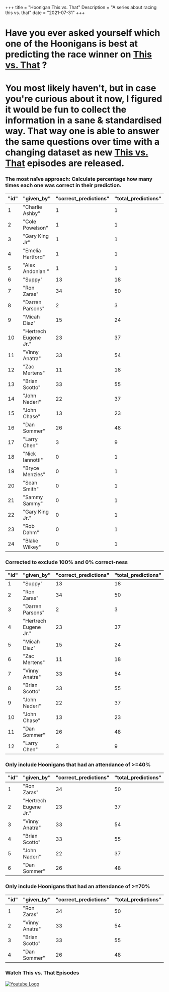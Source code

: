 +++
title = "Hoonigan This vs. That"
Description = "A series about racing this vs. that"
date = "2021-07-31"
+++


<div class="o-main-intro">
	<h1>Have you ever asked yourself which one of the Hoonigans is best at predicting the race winner on <a href="https://www.youtube.com/playlist?list=PLhU72li4fhIca_hXD0v8PFHRahreBuPJa" target="_blank">This vs. That</a> ?</h1>
</div>
<div class="o-main-second">
	<h1>You most likely haven't, but in case you're curious about it now, I figured it would be fun to collect the information in a sane & standardised way. That way one is able to answer the same questions over time with a changing dataset as new <a href="https://www.youtube.com/playlist?list=PLhU72li4fhIca_hXD0v8PFHRahreBuPJa" target="_blank">This vs. That</a> episodes are released.</h1>
</div>

<div class="o-main-hoonigans-stats">
<div class="o-main-hoonigan-stats__naive">

### The most naïve approach: Calculate percentage how many times each one was correct in their prediction.

| "id" | "given_by"            | "correct_predictions" | "total_predictions" | "correct_percent" |
| ---- | --------------------- | --------------------- | ------------------- | ----------------- |
| 1    | "Charlie Ashby"       | 1                     | 1                   | 100               |
| 2    | "Cole Powelson"       | 1                     | 1                   | 100               |
| 3    | "Gary King Jr"        | 1                     | 1                   | 100               |
| 4    | "Emelia Hartford"     | 1                     | 1                   | 100               |
| 5    | "Alex Andonian "      | 1                     | 1                   | 100               |
| 6    | "Suppy"               | 13                    | 18                  | 72                |
| 7    | "Ron Zaras"           | 34                    | 50                  | 68                |
| 8    | "Darren Parsons"      | 2                     | 3                   | 66                |
| 9    | "Micah Diaz"          | 15                    | 24                  | 62                |
| 10   | "Hertrech Eugene Jr." | 23                    | 37                  | 62                |
| 11   | "Vinny Anatra"        | 33                    | 54                  | 61                |
| 12   | "Zac Mertens"         | 11                    | 18                  | 61                |
| 13   | "Brian Scotto"        | 33                    | 55                  | 60                |
| 14   | "John Naderi"         | 22                    | 37                  | 59                |
| 15   | "John Chase"          | 13                    | 23                  | 56                |
| 16   | "Dan Sommer"          | 26                    | 48                  | 54                |
| 17   | "Larry Chen"          | 3                     | 9                   | 33                |
| 18   | "Nick Iannotti"       | 0                     | 1                   | 0                 |
| 19   | "Bryce Menzies"       | 0                     | 1                   | 0                 |
| 20   | "Sean Smith"          | 0                     | 1                   | 0                 |
| 21   | "Sammy Sammy"         | 0                     | 1                   | 0                 |
| 22   | "Gary King Jr."       | 0                     | 1                   | 0                 |
| 23   | "Rob Dahm"            | 0                     | 1                   | 0                 |
| 24   | "Blake Wilkey"        | 0                     | 1                   | 0                 |

</div>

<div class="o-main-hoonigan-stats__corrected">

### Corrected to exclude 100% and 0% correct-ness

| "id" | "given_by"            | "correct_predictions" | "total_predictions" | "correct_percent" |
| ---- | --------------------- | --------------------- | ------------------- | ----------------- |
| 1    | "Suppy"               | 13                    | 18                  | 72                |
| 2    | "Ron Zaras"           | 34                    | 50                  | 68                |
| 3    | "Darren Parsons"      | 2                     | 3                   | 66                |
| 4    | "Hertrech Eugene Jr." | 23                    | 37                  | 62                |
| 5    | "Micah Diaz"          | 15                    | 24                  | 62                |
| 6    | "Zac Mertens"         | 11                    | 18                  | 61                |
| 7    | "Vinny Anatra"        | 33                    | 54                  | 61                |
| 8    | "Brian Scotto"        | 33                    | 55                  | 60                |
| 9    | "John Naderi"         | 22                    | 37                  | 59                |
| 10   | "John Chase"          | 13                    | 23                  | 56                |
| 11   | "Dan Sommer"          | 26                    | 48                  | 54                |
| 12   | "Larry Chen"          | 3                     | 9                   | 33                |

</div>

<!-- <div class="o-main-hoonigan-stats__30-perc">

### Only include Hoonigans that had an attendance of >=30%

| "id" | "given_by"            | "correct_predictions" | "total_predictions" | "correct_percent" |
| ---- | --------------------- | --------------------- | ------------------- | ----------------- |
| 1    | "Ron Zaras"           | 33                    | 48                  | 68                |
| 2    | "Hertrech Eugene Jr." | 23                    | 37                  | 62                |
| 3    | "Brian Scotto"        | 33                    | 53                  | 62                |
| 4    | "Micah Diaz"          | 14                    | 23                  | 60                |
| 5    | "John Naderi"         | 20                    | 34                  | 58                |
| 6    | "Vinny Anatra"        | 30                    | 51                  | 58                |
| 7    | "John Chase"          | 12                    | 21                  | 57                |
| 8    | "Dan Sommer"          | 25                    | 45                  | 55                |

</div> -->

<div class="o-main-hoonigan-stats__40-perc">

### Only include Hoonigans that had an attendance of >=40%

| "id" | "given_by"            | "correct_predictions" | "total_predictions" | "correct_percent" |
| ---- | --------------------- | --------------------- | ------------------- | ----------------- |
| 1    | "Ron Zaras"           | 34                    | 50                  | 68                |
| 2    | "Hertrech Eugene Jr." | 23                    | 37                  | 62                |
| 3    | "Vinny Anatra"        | 33                    | 54                  | 61                |
| 4    | "Brian Scotto"        | 33                    | 55                  | 60                |
| 5    | "John Naderi"         | 22                    | 37                  | 59                |
| 6    | "Dan Sommer"          | 26                    | 48                  | 54                |

</div>

<div class="o-main-hoonigan-stats__70-perc">

### Only include Hoonigans that had an attendance of >=70%

| "id" | "given_by"     | "correct_predictions" | "total_predictions" | "correct_percent" |
| ---- | -------------- | --------------------- | ------------------- | ----------------- |
| 1    | "Ron Zaras"    | 34                    | 50                  | 68                |
| 2    | "Vinny Anatra" | 33                    | 54                  | 61                |
| 3    | "Brian Scotto" | 33                    | 55                  | 60                |
| 4    | "Dan Sommer"   | 26                    | 48                  | 54                |

</div>

<div class="o-main-hoonigan-playlist-wrap">
	<h3>Watch This vs. That Episodes</h3>
	<a href="https://www.youtube.com/playlist?list=PLhU72li4fhIca_hXD0v8PFHRahreBuPJa" target="_blank"><img src="/img/yt_logo_rgb_light.png" alt="Youtube Logo"></a>
</div>